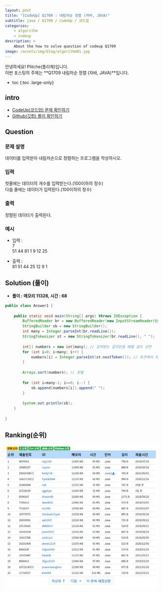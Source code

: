 ```yaml
---
layout: post
title: "[CodeUp] Q1709 : 내림차순 정렬 (자바, JAVA)"
subtitle: java / Q1709 / CodeUp / 코드업
categories:
    - algorithm
    - codeup
description: >
    About the how to solve question of codeup Q1709
image: /assets/img/blog/algorithm01.jpg
---
```


안녕하세요! Plitche(플리체)입니다.  
이번 포스팅의 주제는 **Q1709 내림차순 정렬 (자바, JAVA)**입니다.

* toc
{:toc .large-only}

## intro
* [CodeUp(코드업) 문제 확인하기](https://codeup.kr/problem.php?id=1709)  
* [Github(깃헙) 풀이 확인하기](https://github.com/plitche/CodeUp_Solution/tree/master/Q1701~Q1800/Q1709)  

## Question
### 문제 설명
데이터를 입력받아 내림차순으로 정렬하는 프로그램을 작성하시오.  

### 입력
첫줄에는 데이터의 개수를 입력받는다.(100이하의 정수)  
다음 줄에는 데이터가 입력된다.(100이하의 정수)  

### 출력
정렬된 데이터가 출력된다.  
  
### 예시
* 입력 :  
7  
51 44 81 1 9 12 25  
  
* 출력 :  
81 51 44 25 12 9 1  
  
## Solution (풀이)
* **풀이 : 메모리 11328, 시간 : 68**  

```java
public class Answer1 {
	
	public static void main(String[] args) throws IOException {
        BufferedReader br = new BufferedReader(new InputStreamReader(System.in));
        StringBuilder sb = new StringBuilder();
        int many = Integer.parseInt(br.readLine());
        StringTokenizer st = new StringTokenizer(br.readLine(), " ");

        int[] numbers = new int[many]; // 입력받는 길이만큼 배열 길이 선언
        for (int i=0; i<many; i++) {
        	numbers[i] = Integer.parseInt(st.nextToken()); // 토큰에서 하나씩 꺼내서 배열에 저장
        }
        
        Arrays.sort(numbers); // 정렬
        
        for (int i=many-1; i>=0; i--) {
        	sb.append(numbers[i]).append(" ");
        }
 
        System.out.println(sb);
    }
    	 
}
```  
  
## Ranking(순위)
![](/assets/post/codeup/Q1700~Q1799/20211208_01/03.JPG)  